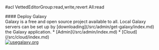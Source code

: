 #acl VettedEditorGroup:read,write,revert All:read
<div class='center'>
#### Deploy Galaxy

</div>
Galaxy is a free and open source project available to all. Local Galaxy servers can be set up by [downloading](/src/admin/get-galaxy/index.md) the Galaxy application.
* [Admin](/src/admin/index.md) 
* [Cloud](/src/cloud/index.md)

<div class='center'>
<a href='http://getGalaxy.org/'><img src="/src/images/logos/GetGalaxyOrg200Shadow.png" alt="usegalaxy.org"  /></a>
</div>

